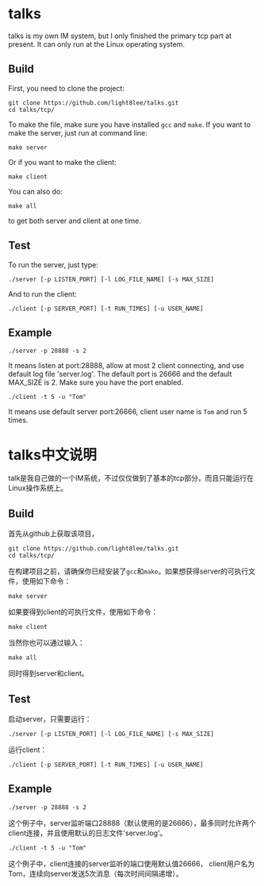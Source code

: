 # talks
talks is my own IM system, but I only finished the primary tcp part at present.
It can only run at the Linux operating system.

## Build
First, you need to clone the project:
```shell
git clone https://github.com/light8lee/talks.git
cd talks/tcp/
```
To make the file, make sure you have installed `gcc` and `make`. If you want to make the server, just run at command line:
```shell
make server
```
Or if you want to make the client:
```shell
make client
```
You can also do:
```shelll
make all
```
to get both server and client at one time.

## Test
To run the server, just type:
```shell
./server [-p LISTEN_PORT] [-l LOG_FILE_NAME] [-s MAX_SIZE]
```
And to run the client:
```shell
./client [-p SERVER_PORT] [-t RUN_TIMES] [-u USER_NAME]
```

## Example
```shell
./server -p 28888 -s 2
```
It means listen at port:28888, allow at most 2 client connecting, and use default log file 'server.log'. The default port is 26666 and the default MAX_SIZE is 2. Make sure you have the port enabled.
```shell
./client -t 5 -u "Tom"
```
It means use default server port:26666, client user name is `Tom` and run 5 times.
<br>
# talks中文说明
talk是我自己做的一个IM系统，不过仅仅做到了基本的tcp部分，而且只能运行在Linux操作系统上。

## Build
首先从github上获取该项目，
```shell
git clone https://github.com/light8lee/talks.git
cd talks/tcp/
```
在构建项目之前，请确保你已经安装了`gcc`和`make`。如果想获得server的可执行文件，使用如下命令：
```shell
make server
```
如果要得到client的可执行文件，使用如下命令：
```shell
make client
```
当然你也可以通过输入：
```shelll
make all
```
同时得到server和client。

## Test
启动server，只需要运行：
```shell
./server [-p LISTEN_PORT] [-l LOG_FILE_NAME] [-s MAX_SIZE]
```
运行client：
```shell
./client [-p SERVER_PORT] [-t RUN_TIMES] [-u USER_NAME]
```

## Example
```shell
./server -p 28888 -s 2
```
这个例子中，server监听端口28888（默认使用的是26666），最多同时允许两个client连接，并且使用默认的日志文件'server.log'。
```shell
./client -t 5 -u "Tom"
```
这个例子中，client连接的server监听的端口使用默认值26666， client用户名为Tom，连续向server发送5次消息（每次时间间隔递增）。
